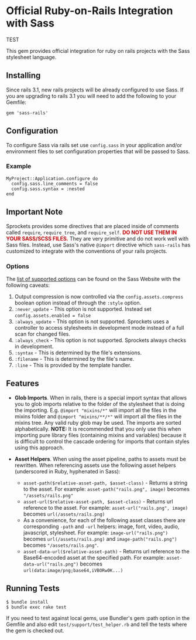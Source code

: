 # Official Ruby-on-Rails Integration with Sass

TEST

This gem provides official integration for ruby on rails projects with the Sass stylesheet language.

## Installing

Since rails 3.1, new rails projects will be already configured to use Sass. If you are upgrading to rails 3.1 you will need to add the following to your Gemfile:

    gem 'sass-rails'

## Configuration

To configure Sass via rails set use `config.sass` in your
application and/or environment files to set configuration
properties that will be passed to Sass.

### Example

    MyProject::Application.configure do
      config.sass.line_comments = false
      config.sass.syntax = :nested
    end

## Important Note

Sprockets provides some directives that are placed inside of comments called `require`, `require_tree`, and
`require_self`. **<span style="color:#c00">DO NOT USE THEM IN YOUR SASS/SCSS FILES.</span>** They are very 
primitive and do not work well with Sass files. Instead, use Sass's native `@import` directive which
`sass-rails` has customized to integrate with the conventions of your rails projects.

### Options

The [list of supported options](http://sass-lang.com/docs/yardoc/file.SASS_REFERENCE.html#options) can be found on the Sass Website with the following  caveats:

1. Output compression is now controlled via the `config.assets.compress` boolean option instead of through the `:style` option.
2. `:never_update` - This option is not supported. Instead set `config.assets.enabled = false`
3. `:always_update` - This option is not supported. Sprockets uses a controller to access stylesheets in development mode instead of a full scan for changed files.
4. `:always_check` - This option is not supported. Sprockets always checks in development.
5. `:syntax` - This is determined by the file's extensions.
6. `:filename` - This is determined by the file's name.
7. `:line` - This is provided by the template handler.

## Features

* **Glob Imports**. When in rails, there is a special import syntax that allows you to
  glob imports relative to the folder of the stylesheet that is doing the importing.
  E.g. `@import "mixins/*"` will import all the files in the mixins folder and
  `@import "mixins/**/*"` will import all the files in the mixins tree.
  Any valid ruby glob may be used. The imports are sorted alphabetically.
  **NOTE:** It is recommended that you only use this when importing pure library
  files (containing mixins and variables) because it is difficult to control the
  cascade ordering for imports that contain styles using this approach.

* **Asset Helpers**. When using the asset pipeline, paths to assets must be rewritten.
  When referencing assets use the following asset helpers (underscored in Ruby, hyphenated
  in Sass):

  * `asset-path($relative-asset-path, $asset-class)` - Returns a string to the asset.
    For example: `asset-path("rails.png", image)` becomes `"/assets/rails.png"`
  * `asset-url($relative-asset-path, $asset-class)` - Returns url reference to the asset.
    For example: `asset-url("rails.png", image)` becomes `url(/assets/rails.png)`
  * As a convenience, for each of the following asset classes there are
    corresponding `-path` and `-url` helpers:
    image, font, video, audio, javascript, stylesheet.
    For example: `image-url("rails.png")` becomes `url(/assets/rails.png)` and
    `image-path("rails.png")` becomes `"/assets/rails.png"`.
  * `asset-data-url($relative-asset-path)` - Returns url reference to the Base64-encoded asset at the specified path.
    For example: `asset-data-url("rails.png")` becomes `url(data:image/png;base64,iVBORw0K...)`

## Running Tests

    $ bundle install
    $ bundle exec rake test

If you need to test against local gems, use Bundler's gem :path option in the Gemfile and also edit `test/support/test_helper.rb` and tell the tests where the gem is checked out.
